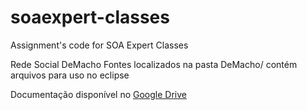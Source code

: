 soaexpert-classes
=================

Assignment's code for SOA Expert Classes

Rede Social DeMacho
 Fontes localizados na pasta DeMacho/ contém arquivos para uso no eclipse
 
 Documentação disponível no [Google Drive](https://docs.google.com/document/d/1OdQxQo0NSCUCVxz0kj2QMxtGDS1eWXu4VsPUZMzUTvU/edit?usp=sharing)
 
